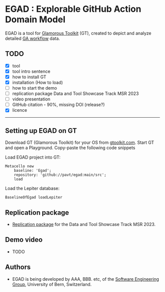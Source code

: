 # EGAD : Explorable GitHub Action Domain Model

EGAD is a tool for [Glamorous Toolkit](https://github.com/feenkcom/gtoolkit) (GT), created to depict and analyze detailed [ GA workflow](https://github.com/features/actions) data.



## TODO

- [X] tool
- [X] tool intro sentence 
- [X] how to install GT
- [X] installation (How to load) 
- [ ] how to start the demo
- [ ] replication package Data and Tool Showcase Track MSR 2023
- [ ] video presentation
- [ ] GitHub citation - 90%, missing DOI (release?)
- [X] licence

------

## Setting up EGAD on GT

Download GT (Glamorous Toolkit) for your OS from [gtoolkit.com](https://gtoolkit.com).
Start GT and open a Playground.
Copy-paste the following code snippets

Load EGAD project into GT:
```
Metacello new
	baseline: 'Egad';
	repository: 'github://pavt/egad:main/src';
	load
```

Load the Lepiter database:
```
BaselineOfEgad loadLepiter
```

## Replication package 

- [Replication package](https://github.com/pavt/egad/blob/main/documentation/replication-package.md) for the Data and Tool Showcase Track MSR 2023.

## Demo video

- TODO

## Authors

- EGAD is being developed by AAA, BBB. etc, of the [Software Engineering Group](https://seg.inf.unibe.ch), University of Bern, Switzerland.





